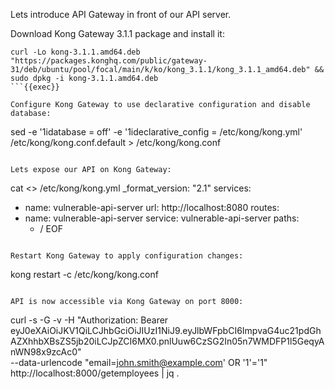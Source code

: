 Lets introduce API Gateway in front of our API server.

Download Kong Gateway 3.1.1 package and install it:
```
curl -Lo kong-3.1.1.amd64.deb "https://packages.konghq.com/public/gateway-31/deb/ubuntu/pool/focal/main/k/ko/kong_3.1.1/kong_3.1.1_amd64.deb" && sudo dpkg -i kong-3.1.1.amd64.deb
```{{exec}} 

Configure Kong Gateway to use declarative configuration and disable database:
```
sed -e '1idatabase = off' -e '1ideclarative_config = /etc/kong/kong.yml' /etc/kong/kong.conf.default > /etc/kong/kong.conf
```{{exec}} 

Lets expose our API on Kong Gateway:
```
cat <<EOF >> /etc/kong/kong.yml
_format_version: "2.1"
services:
- name: vulnerable-api-server
  url: http://localhost:8080
routes:
- name: vulnerable-api-server
  service: vulnerable-api-server
  paths:
  - /
EOF
```{{exec}} 

Restart Kong Gateway to apply configuration changes:
```
kong restart -c /etc/kong/kong.conf
```{{exec}}

API is now accessible via Kong Gateway on port 8000:

```
curl -s -G -v -H "Authorization: Bearer eyJ0eXAiOiJKV1QiLCJhbGciOiJIUzI1NiJ9.eyJlbWFpbCI6ImpvaG4uc21pdGhAZXhhbXBsZS5jb20iLCJpZCI6MX0.pnlUuw6CzSG2In05n7WMDFP1l5GeqyAnWN98x9zcAc0" \
--data-urlencode "email=john.smith@example.com' OR '1'='1" \
http://localhost:8000/getemployees | jq .
```{{exec}} 
